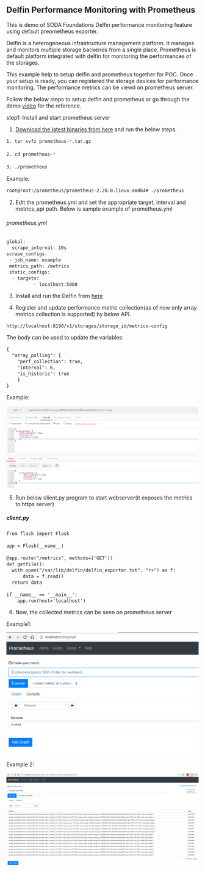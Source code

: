 ## Delfin Performance Monitoring with Prometheus

This is demo of SODA Foundations Delfin performance monitoring feature using default preometheus exporter.


Delfin is a heterogeneous infrastructure management platform. It manages and monitors multiple storage backends from a single place. Prometheus is default platform integrated with delfin for monitoring the performances of the storages.

This example help to setup delfin and prometheus together for POC. Once your setup is ready, you can registered the storage devices for performance monitoring. The performance metrics can be viewd on prometheus server. 

Follow the below steps to setup delfin and prometheus or go through the demo [video](https://drive.google.com/file/d/1WMmLXQeNlToZd0DP5hCFtDZ1IbNJpO6B/view?usp=drivesdk) for the reference.

step1: Install and start prometheus server

1. [Download the latest binaries from here](https://prometheus.io/download/) and run the below steps.

  ```sh
  1. tar xvfz prometheus-*.tar.gz

  2. cd prometheus-*

  3. ./prometheus
  ```
Example:
```sh
root@root:/prometheus/prometheus-2.20.0.linux-amd64# ./prometheus
```

2. Edit the prometheus.yml and set the appropriate target, interval and metrics_api   path. Below is sample example of prometheus.yml

  ###### prometheus.yml

  ```
  global:
    scrape_interval: 10s
  scrape_configs:
   - job_name: example
   metrics_path: /metrics
   static_configs:
    - targets:
            - localhost:5000
  ```

3. Install and run the Delfin from [here](https://github.com/sodafoundation/delfin/blob/master/installer/README.md)


4. Register and update performance metric collection(as of now only array metrics collection is supported) by below API.
```
http://localhost:8190/v1/storages/storage_id/metrics-config
```
The body can be used to update the variables:
```
{
  "array_polling": {
    "perf_collection": true,
    "interval": 6,
    "is_historic": true
    }
}
```
Example:

  ![](/DelfinPerformance/metri-config-api.png)

5. Run below client.py program to start webserver(it exposes the metrics to https server)

  ##### client.py

  ```
  from flask import Flask

  app = Flask(__name__)

  @app.route("/metrics", methods=['GET'])
  def getfile():
    with open("/var/lib/delfin/delfin_exporter.txt", "r+") as f:
        data = f.read()
    return data

  if __name__ == '__main__':
      app.run(host='localhost')
  ```

6. Now, the collected metrics can be seen on prometheus server

  Example1:

  ![](/DelfinPerformance/prometheus_dashboard.png)

  Example 2:

  ![](/DelfinPerformance/prometheus_dashboard2.png)
